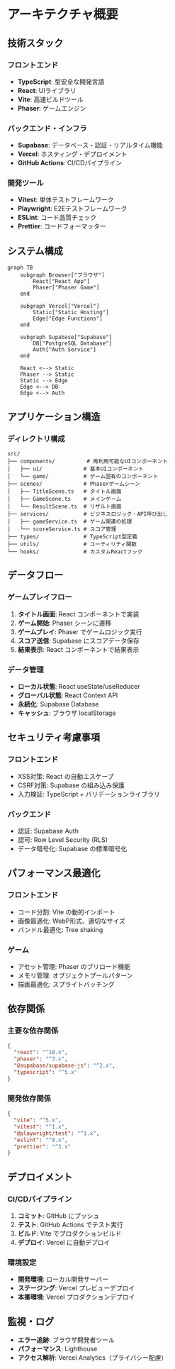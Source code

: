 # アーキテクチャ概要

## 技術スタック

### フロントエンド
- **TypeScript**: 型安全な開発言語
- **React**: UIライブラリ
- **Vite**: 高速ビルドツール
- **Phaser**: ゲームエンジン

### バックエンド・インフラ
- **Supabase**: データベース・認証・リアルタイム機能
- **Vercel**: ホスティング・デプロイメント
- **GitHub Actions**: CI/CDパイプライン

### 開発ツール
- **Vitest**: 単体テストフレームワーク
- **Playwright**: E2Eテストフレームワーク
- **ESLint**: コード品質チェック
- **Prettier**: コードフォーマッター

## システム構成
```mermaid
graph TB
    subgraph Browser["ブラウザ"]
        React["React App"]
        Phaser["Phaser Game"]
    end
    
    subgraph Vercel["Vercel"]
        Static["Static Hosting"]
        Edge["Edge Functions"]
    end
    
    subgraph Supabase["Supabase"]
        DB["PostgreSQL Database"]
        Auth["Auth Service"]
    end
    
    React <--> Static
    Phaser --> Static
    Static --> Edge
    Edge <--> DB
    Edge <--> Auth
```

## アプリケーション構造

### ディレクトリ構成
```
src/
├── components/          # 再利用可能なUIコンポーネント
│   ├── ui/             # 基本UIコンポーネント
│   └── game/           # ゲーム固有のコンポーネント
├── scenes/             # Phaserゲームシーン
│   ├── TitleScene.ts   # タイトル画面
│   ├── GameScene.ts    # メインゲーム
│   └── ResultScene.ts  # リザルト画面
├── services/           # ビジネスロジック・API呼び出し
│   ├── gameService.ts  # ゲーム関連の処理
│   └── scoreService.ts # スコア管理
├── types/              # TypeScript型定義
├── utils/              # ユーティリティ関数
└── hooks/              # カスタムReactフック
```

## データフロー

### ゲームプレイフロー
1. **タイトル画面**: React コンポーネントで実装
2. **ゲーム開始**: Phaser シーンに遷移
3. **ゲームプレイ**: Phaser でゲームロジック実行
4. **スコア送信**: Supabase にスコアデータ保存
5. **結果表示**: React コンポーネントで結果表示

### データ管理
- **ローカル状態**: React useState/useReducer
- **グローバル状態**: React Context API
- **永続化**: Supabase Database
- **キャッシュ**: ブラウザ localStorage

## セキュリティ考慮事項

### フロントエンド
- XSS対策: React の自動エスケープ
- CSRF対策: Supabase の組み込み保護
- 入力検証: TypeScript + バリデーションライブラリ

### バックエンド
- 認証: Supabase Auth
- 認可: Row Level Security (RLS)
- データ暗号化: Supabase の標準暗号化

## パフォーマンス最適化

### フロントエンド
- コード分割: Vite の動的インポート
- 画像最適化: WebP形式、適切なサイズ
- バンドル最適化: Tree shaking

### ゲーム
- アセット管理: Phaser のプリロード機能
- メモリ管理: オブジェクトプールパターン
- 描画最適化: スプライトバッチング

## 依存関係

### 主要な依存関係
```json
{
  "react": "^18.x",
  "phaser": "^3.x",
  "@supabase/supabase-js": "^2.x",
  "typescript": "^5.x"
}
```

### 開発依存関係
```json
{
  "vite": "^5.x",
  "vitest": "^1.x",
  "@playwright/test": "^1.x",
  "eslint": "^8.x",
  "prettier": "^3.x"
}
```

## デプロイメント

### CI/CDパイプライン
1. **コミット**: GitHub にプッシュ
2. **テスト**: GitHub Actions でテスト実行
3. **ビルド**: Vite でプロダクションビルド
4. **デプロイ**: Vercel に自動デプロイ

### 環境設定
- **開発環境**: ローカル開発サーバー
- **ステージング**: Vercel プレビューデプロイ
- **本番環境**: Vercel プロダクションデプロイ

## 監視・ログ

- **エラー追跡**: ブラウザ開発者ツール
- **パフォーマンス**: Lighthouse
- **アクセス解析**: Vercel Analytics（プライバシー配慮）